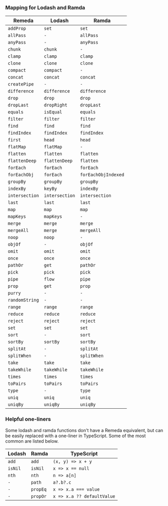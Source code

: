 ### Mapping for Lodash and Ramda

| Remeda         | Lodash         | Ramda               |
| -------------- | -------------- | ------------------- |
| `addProp`      | `set`          | `set`               |
| `allPass`      | `-`            | `allPass`           |
| `anyPass`      | `-`            | `anyPass`           |
| `chunk`        | `chunk`        | `-`                 |
| `clamp`        | `clamp`        | `clamp`             |
| `clone`        | `clone`        | `clone`             |
| `compact`      | `compact`      | `-`                 |
| `concat`       | `concat`       | `concat`            |
| `createPipe`   | `-`            | `-`                 |
| `difference`   | `difference`   | `difference`        |
| `drop`         | `drop`         | `drop`              |
| `dropLast`     | `dropRight`    | `dropLast`          |
| `equals`       | `isEqual`      | `equals`            |
| `filter`       | `filter`       | `filter`            |
| `find`         | `find`         | `find`              |
| `findIndex`    | `findIndex`    | `findIndex`         |
| `first`        | `head`         | `head`              |
| `flatMap`      | `flatMap`      | `-`                 |
| `flatten`      | `flatten`      | `flatten`           |
| `flattenDeep`  | `flattenDeep`  | `flatten`           |
| `forEach`      | `forEach`      | `forEach`           |
| `forEachObj`   | `forEach`      | `forEachObjIndexed` |
| `groupBy`      | `groupBy`      | `groupBy`           |
| `indexBy`      | `keyBy`        | `indexBy`           |
| `intersection` | `intersection` | `intersection`      |
| `last`         | `last`         | `last`              |
| `map`          | `map`          | `map`               |
| `mapKeys`      | `mapKeys`      | `-`                 |
| `merge`        | `merge`        | `merge`             |
| `mergeAll`     | `merge`        | `mergeAll`          |
| `noop`         | `noop`         | `-`                 |
| `objOf`        | `-`            | `objOf`             |
| `omit`         | `omit`         | `omit`              |
| `once`         | `once`         | `once`              |
| `pathOr`       | `get`          | `pathOr`            |
| `pick`         | `pick`         | `pick`              |
| `pipe`         | `flow`         | `pipe`              |
| `prop`         | `get`          | `prop`              |
| `purry`        | `-`            | `-`                 |
| `randomString` | `-`            | `-`                 |
| `range`        | `range`        | `range`             |
| `reduce`       | `reduce`       | `reduce`            |
| `reject`       | `reject`       | `reject`            |
| `set`          | `set`          | `set`               |
| `sort`         | `-`            | `sort`              |
| `sortBy`       | `sortBy`       | `sortBy`            |
| `splitAt`      | `-`            | `splitAt`           |
| `splitWhen`    | `-`            | `splitWhen`         |
| `take`         | `take`         | `take`              |
| `takeWhile`    | `takeWhile`    | `takeWhile`         |
| `times`        | `times`        | `times`             |
| `toPairs`      | `toPairs`      | `toPairs`           |
| `type`         | `-`            | `type`              |
| `uniq`         | `uniq`         | `uniq`              |
| `uniqBy`       | `uniqBy`       | `uniqBy`            |

### Helpful one-liners

Some lodash and ramda functions don't have a Remeda equivalent, but can be
easily replaced with a one-liner in TypeScript. Some of the most common
are listed below.

| Lodash         | Ramda          | TypeScript                                 |
| -------------- | -------------- | ------------------------------------------ |
| `add`          | `add`          | `(x, y) => x + y`                          |
| `isNil`        | `isNil`        | `x => x == null`                           |
| `nth`          | `nth`          | `n => a[n]`                                |
| `-`            | `path`         | `a?.b?.c`                                  |
| `-`            | `propEq`       | `x => x.a === value`                      |
| `-`            | `propOr`       | `x => x.a ?? defaultValue`                |
